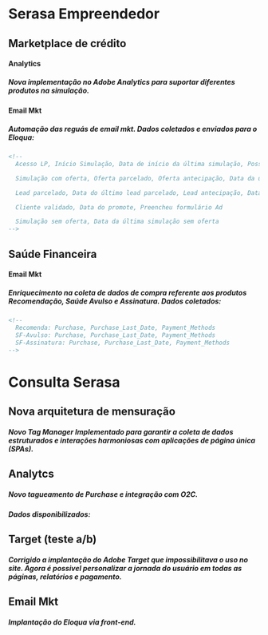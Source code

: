 # Serasa Empreendedor

## Marketplace de crédito

#### Analytics
##### Nova implementação no *Adobe Analytics* para suportar diferentes produtos na simulação.

#### Email Mkt
##### Automação das reguás de email mkt. Dados coletados e enviados para o *Eloqua*:

```html
<!--
  Acesso LP, Início Simulação, Data de início da última simulação, Possui garantia, Tem Nfe ou Cheque, Finalizou simulação, Data de fim da última simulação

  Simulação com oferta, Oferta parcelado, Oferta antecipação, Data da última oferta antecipação ,Data da última oferta parcelado

  Lead parcelado, Data do último lead parcelado, Lead antecipação, Data do último lead antecipação

  Cliente validado, Data do promote, Preencheu formulário Ad

  Simulação sem oferta, Data da última simulação sem oferta
-->
```

## Saúde Financeira

#### Email Mkt
##### Enriquecimento na coleta de dados de compra referente aos produtos Recomendação, Saúde Avulso e Assinatura. Dados coletados:

```html
<!--
  Recomenda: Purchase, Purchase_Last_Date, Payment_Methods
  SF-Avulso: Purchase, Purchase_Last_Date, Payment_Methods
  SF-Assinatura: Purchase, Purchase_Last_Date, Payment_Methods
-->
```


# Consulta Serasa

## Nova arquitetura de mensuração
##### Novo Tag Manager Implementado para garantir a coleta de dados estruturados e interações harmoniosas com aplicações de página única (SPAs).

## Analytcs
##### Novo tagueamento de Purchase e integração com O2C. 
##### Dados disponibilizados:


## Target (teste a/b)
##### Corrigido a implantação do *Adobe Target* que impossibilitava o uso no site. Agora é possivel personalizar a jornada do usuário em todas as páginas, relatórios e pagamento.

## Email Mkt
##### Implantação do *Eloqua* via front-end.

